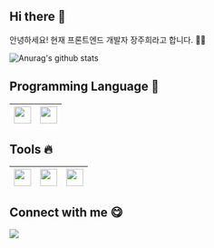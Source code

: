 ## Hi there 👋
안녕하세요! 현재 프론트엔드 개발자 장주희라고 합니다. 🙋‍♀️

![Anurag's github stats](https://github-readme-stats.vercel.app/api?username=Juhee-Jang&show_icons=true&theme=dracula)
<!--[![Top Langs](https://github-readme-stats.vercel.app/api/top-langs/?username=Juhee-Jang&layout=compact)](https://github.com/Juhee-Jang/github-readme-stats)-->

## Programming Language 🚀

<img src = "https://user-images.githubusercontent.com/67873515/94420336-fb82cf00-01be-11eb-9016-d1b1f3113311.png" width="30px">|<img src = "https://user-images.githubusercontent.com/67873515/94422473-1efb4900-01c2-11eb-8f2a-c177e6013695.png" width="30px">
:---:|:---:|


## Tools 🔥

<img src = "https://user-images.githubusercontent.com/67873515/94421298-523cd880-01c0-11eb-9672-6d71eaba6f9c.png" width="30px">|<img src = "https://user-images.githubusercontent.com/67873515/94421477-90d29300-01c0-11eb-9a7b-5c2ae5a1d840.png" width="30px">|<img src = "https://user-images.githubusercontent.com/67873515/94421740-f4f55700-01c0-11eb-994a-39c021ef235d.png" width="30px">
:---:|:---:|:---:

## Connect with me 😋
[![](https://user-images.githubusercontent.com/67873515/94423766-186dd100-01c4-11eb-8d48-693c8611994b.jpg)](https://velog.io/@arendelle)
